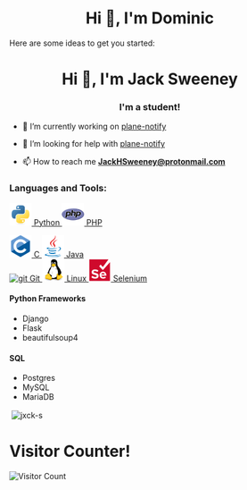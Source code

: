 <h1 align="center">Hi 👋, I'm Dominic</h1>
Here are some ideas to get you started:

<h1 align="center">Hi 👋, I'm Jack Sweeney</h1>
<h3 align="center">I'm a student!</h3>

- 🔭 I’m currently working on [plane-notify](https://github.com/Jxck-S/plane-notify)

- 🤝 I’m looking for help with [plane-notify](https://github.com/Jxck-S/plane-notify)

- 📫 How to reach me **JackHSweeney@protonmail.com**


<h3 align="left">Languages and Tools:</h3>
<p align="left"> 
  <a href="https://www.python.org" target="_blank"> <img src="https://raw.githubusercontent.com/devicons/devicon/master/icons/python/python-original.svg" alt="python" width="40" height="40"/> Python </a>
  <a href="https://php.net" target="_blank"> <img src="https://raw.githubusercontent.com/devicons/devicon/master/icons/php/php-original.svg" alt="php" width="40" height="40"/> PHP </a> </p>
  <a href="https://en.wikipedia.org/wiki/C_(programming_language)" target="_blank"> <img src="https://raw.githubusercontent.com/devicons/devicon/master/icons/c/c-original.svg" alt="c" width="40" height="40"/> C </a>
  <a href="https://www.java.com/" target="_blank"> <img src="https://raw.githubusercontent.com/devicons/devicon/master/icons/java/java-original.svg" alt="c" width="40" height="40"/> Java </a>
  <br>
  <a href="https://git-scm.com/" target="_blank"> <img src="https://www.vectorlogo.zone/logos/git-scm/git-scm-icon.svg" alt="git" width="40" height="40"/> Git </a>
   <a href="https://www.linux.org/" target="_blank"> <img src="https://raw.githubusercontent.com/devicons/devicon/master/icons/linux/linux-original.svg" alt="linux" width="40" height="40"/> Linux </a> 
   <a href="https://www.selenium.dev/" target="_blank"> <img src="https://raw.githubusercontent.com/devicons/devicon/master/icons/selenium/selenium-original.svg" alt="selenium" width="40" height="40"/> Selenium </a>
  <h4> Python Frameworks</h4>
  
  <ul>
    <li>Django</li>
    <li>Flask</li>
    <li>beautifulsoup4</li>
  </ul>

  <h4>SQL</h4>
    <ul>
      <li>Postgres</li>
      <li>MySQL</li>
      <li>MariaDB</li>
    </ul>
  </p>


<p>&nbsp;<img align="center" src="https://github-readme-stats.vercel.app/api?username=jxck-s&show_icons=true&locale=en" alt="jxck-s" /></p>







# Visitor Counter!
![Visitor Count](https://profile-counter.glitch.me/{Domsal2002}/count.svg)

<!--
**Domsal2002/Domsal2002** is a ✨ _special_ ✨ repository because its `README.md` (this file) appears on your GitHub profile.

Here are some ideas to get you started:

- 🔭 I’m currently working on ...
- 🌱 I’m currently learning ...
- 👯 I’m looking to collaborate on ...
- 🤔 I’m looking for help with ...
- 💬 Ask me about ...
- 📫 How to reach me: ...
- 😄 Pronouns: ...
- ⚡ Fun fact: ...
-->
